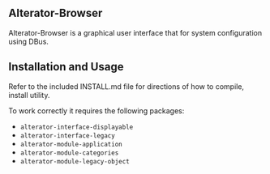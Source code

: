 ## Alterator-Browser

Alterator-Browser is a graphical user interface that for system configuration using DBus.

## Installation and Usage

Refer to the included INSTALL.md file for directions of how to compile, install utility.

To work correctly it requires the following packages:
- `alterator-interface-displayable`
- `alterator-interface-legacy`
- `alterator-module-application`
- `alterator-module-categories`
- `alterator-module-legacy-object`
